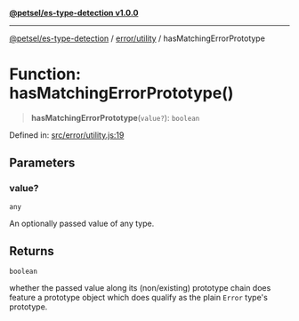 [**@petsel/es-type-detection v1.0.0**](../../../README.md)

***

[@petsel/es-type-detection](../../../modules.md) / [error/utility](../README.md) / hasMatchingErrorPrototype

# Function: hasMatchingErrorPrototype()

> **hasMatchingErrorPrototype**(`value?`): `boolean`

Defined in: [src/error/utility.js:19](https://github.com/petsel/es-type-detection/blob/ee065d8dbfab0995c95e9bb864d87647f5391dda/src/error/utility.js#L19)

## Parameters

### value?

`any`

An optionally passed value of any type.

## Returns

`boolean`

whether the passed value along its (non/existing) prototype chain
 does feature a prototype object which does qualify as the plain
 `Error` type's prototype.
